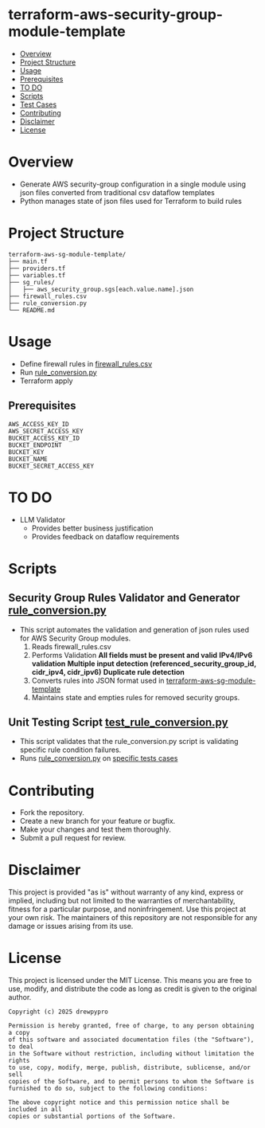 # terraform-aws-security-group-module-template
- [Overview](#overview)
- [Project Structure](#project-structure)
- [Usage](#usage)
- [Prerequisites](#prerequisites)
- [TO DO](#to-do)
- [Scripts](#scripts)
- [Test Cases](tests/README.MD#test-cases)
- [Contributing](#contributing)
- [Disclaimer](#disclaimer)
- [License](#license)

# Overview
- Generate AWS security-group configuration in a single module using json files converted from traditional csv dataflow templates
- Python manages state of json files used for Terraform to build rules

# Project Structure
```
terraform-aws-sg-module-template/
├── main.tf
├── providers.tf
├── variables.tf
├── sg_rules/
│   ├── aws_security_group.sgs[each.value.name].json
├── firewall_rules.csv
├── rule_conversion.py
└── README.md
```

# Usage
- Define firewall rules in [firewall_rules.csv](https://github.com/drewpypro/terraform-aws-sg-module-template/blob/main/firewall_rules.csv)
- Run [rule_conversion.py](https://github.com/drewpypro/terraform-aws-sg-module-template/blob/main/rule_conversion.py)
- Terraform apply

## Prerequisites
```
AWS_ACCESS_KEY_ID
AWS_SECRET_ACCESS_KEY
BUCKET_ACCESS_KEY_ID
BUCKET_ENDPOINT
BUCKET_KEY
BUCKET_NAME
BUCKET_SECRET_ACCESS_KEY
```

# TO DO

- LLM Validator
    - Provides better business justification
    - Provides feedback on dataflow requirements

# Scripts

## Security Group Rules Validator and Generator [rule_conversion.py](https://github.com/drewpypro/terraform-aws-sg-module-template/rule_conversion.py)
- This script automates the validation and generation of json rules used for AWS Security Group modules. 
  1. Reads firewall_rules.csv
  2. Performs Validation
    **All fields must be present and valid**
    **IPv4/IPv6 validation**
    **Multiple input detection (referenced_security_group_id, cidr_ipv4, cidr_ipv6)**
    **Duplicate rule detection**
  3. Converts rules into JSON format used in [terraform-aws-sg-module-template](https://github.com/drewpypro/terraform-aws-sg-module-template)
  4. Maintains state and empties rules for removed security groups. 

## Unit Testing Script [test_rule_conversion.py](https://github.com/drewpypro/terraform-aws-sg-module-template/tests/test_rule_conversion.py)
- This script validates that the rule_conversion.py script is validating specific rule condition failures. 
- Runs [rule_conversion.py](https://github.com/drewpypro/terraform-aws-sg-module-template/rule_conversion.py) on [specific tests cases](https://github.com/drewpypro/terraform-aws-sg-module-template/tests/test_cases)

# Contributing

- Fork the repository.
- Create a new branch for your feature or bugfix.
- Make your changes and test them thoroughly.
- Submit a pull request for review.

# Disclaimer

This project is provided "as is" without warranty of any kind, express or implied, including but not limited to the warranties of merchantability, fitness for a particular purpose, and noninfringement. Use this project at your own risk. The maintainers of this repository are not responsible for any damage or issues arising from its use.

# License

This project is licensed under the MIT License. This means you are free to use, modify, and distribute the code as long as credit is given to the original author.

```
Copyright (c) 2025 drewpypro

Permission is hereby granted, free of charge, to any person obtaining a copy
of this software and associated documentation files (the "Software"), to deal
in the Software without restriction, including without limitation the rights
to use, copy, modify, merge, publish, distribute, sublicense, and/or sell
copies of the Software, and to permit persons to whom the Software is
furnished to do so, subject to the following conditions:

The above copyright notice and this permission notice shall be included in all
copies or substantial portions of the Software.
```
 